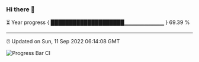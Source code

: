 ### Hi there 👋

⏳ Year progress { ████████████████████▁▁▁▁▁▁▁▁▁▁ } 69.39 %

---

⏰ Updated on Sun, 11 Sep 2022 06:14:08 GMT

![Progress Bar CI](https://github.com/Shyam-Makwana/GitHub-Actions-Demo/workflows/Progress%20Bar%20CI/badge.svg)
